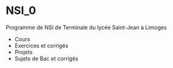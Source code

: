 # NSI_0

Programme de NSI de Terminale du lycée Saint-Jean à Limoges
- Cours
- Exercices et corrigés
- Projets
- Sujets de Bac et corrigés
